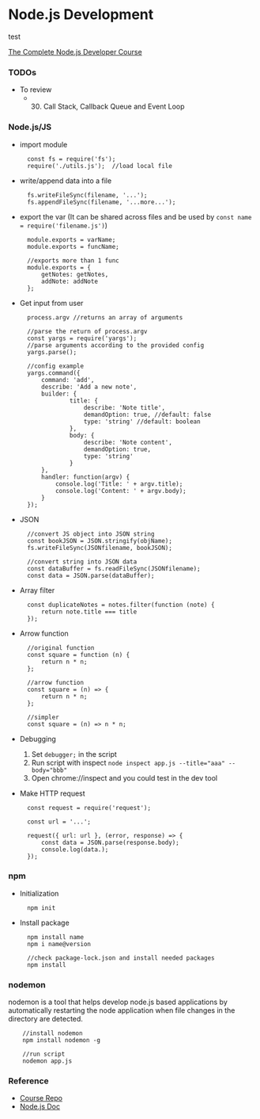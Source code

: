 # Node.js Development

test

[The Complete Node.js Developer Course](https://www.udemy.com/course/the-complete-nodejs-developer-course-2/)

### TODOs
* To review
    * 30. Call Stack, Callback Queue and Event Loop

### Node.js/JS
* import module
    
        const fs = require('fs');
        require('./utils.js');  //load local file

* write/append data into a file
    
        fs.writeFileSync(filename, '...');
        fs.appendFileSync(filename, '...more...');

* export the var (It can be shared across files and be used by `const name = require('filename.js')`)
    
        module.exports = varName;
        module.exports = funcName;

        //exports more than 1 func
        module.exports = {
            getNotes: getNotes,
            addNote: addNote
        };

* Get input from user

        process.argv //returns an array of arguments

        //parse the return of process.argv
        const yargs = require('yargs');
        //parse arguments according to the provided config
        yargs.parse();

        //config example
        yargs.command({
            command: 'add',
            describe: 'Add a new note',
            builder: {
                    title: {
                        describe: 'Note title',
                        demandOption: true, //default: false
                        type: 'string' //default: boolean
                    },
                    body: {
                        describe: 'Note content',
                        demandOption: true,
                        type: 'string'
                    }
            },
            handler: function(argv) {
                console.log('Title: ' + argv.title);
                console.log('Content: ' + argv.body);
            }
        });

* JSON

        //convert JS object into JSON string
        const bookJSON = JSON.stringify(objName);
        fs.writeFileSync(JSONfilename, bookJSON);

        //convert string into JSON data
        const dataBuffer = fs.readFileSync(JSONfilename);
        const data = JSON.parse(dataBuffer);

* Array filter
    
        const duplicateNotes = notes.filter(function (note) {
            return note.title === title
        });

* Arrow function

        //original function
        const square = function (n) {
            return n * n;
        };

        //arrow function
        const square = (n) => {
            return n * n;
        };

        //simpler
        const square = (n) => n * n;

* Debugging
    1. Set `debugger;` in the script
    2. Run script with inspect `node inspect app.js --title="aaa" --body="bbb"`
    3. Open chrome://inspect and you could test in the dev tool

* Make HTTP request

        const request = require('request');

        const url = '...';

        request({ url: url }, (error, response) => {
            const data = JSON.parse(response.body);
            console.log(data.);
        });

### npm
* Initialization

        npm init

* Install package

        npm install name
        npm i name@version

        //check package-lock.json and install needed packages
        npm install

### nodemon
nodemon is a tool that helps develop node.js based applications by automatically restarting the node application when file changes in the directory are detected.

        //install nodemon
        npm install nodemon -g

        //run script
        nodemon app.js

### Reference
* [Course Repo](https://links.mead.io/nodecourse)
* [Node.js Doc](https://nodejs.org/api/)